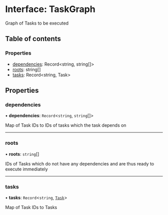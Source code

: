 # Interface: TaskGraph

Graph of Tasks to be executed

## Table of contents

### Properties

- [dependencies](../../devkit/documents/TaskGraph#dependencies): Record&lt;string, string[]&gt;
- [roots](../../devkit/documents/TaskGraph#roots): string[]
- [tasks](../../devkit/documents/TaskGraph#tasks): Record&lt;string, Task&gt;

## Properties

### dependencies

• **dependencies**: `Record`<`string`, `string`[]\>

Map of Task IDs to IDs of tasks which the task depends on

---

### roots

• **roots**: `string`[]

IDs of Tasks which do not have any dependencies and are thus ready to execute immediately

---

### tasks

• **tasks**: `Record`<`string`, [`Task`](../../devkit/documents/Task)\>

Map of Task IDs to Tasks
